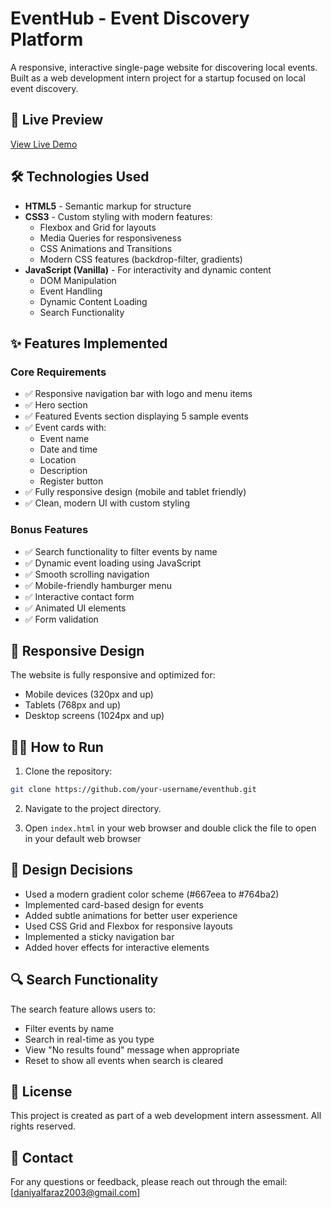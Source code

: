 # EventHub - Event Discovery Platform

A responsive, interactive single-page website for discovering local events. Built as a web development intern project for a startup focused on local event discovery.

## 🚀 Live Preview

[View Live Demo](https://daniyalfaraz2003.github.io/dynamic-360-eventhub)<!-- Replace with your actual deployment link -->

## 🛠️ Technologies Used

- **HTML5** - Semantic markup for structure
- **CSS3** - Custom styling with modern features:
  - Flexbox and Grid for layouts
  - Media Queries for responsiveness
  - CSS Animations and Transitions
  - Modern CSS features (backdrop-filter, gradients)
- **JavaScript (Vanilla)** - For interactivity and dynamic content
  - DOM Manipulation
  - Event Handling
  - Dynamic Content Loading
  - Search Functionality

## ✨ Features Implemented

### Core Requirements
- ✅ Responsive navigation bar with logo and menu items
- ✅ Hero section
- ✅ Featured Events section displaying 5 sample events
- ✅ Event cards with:
  - Event name
  - Date and time
  - Location
  - Description
  - Register button
- ✅ Fully responsive design (mobile and tablet friendly)
- ✅ Clean, modern UI with custom styling

### Bonus Features
- ✅ Search functionality to filter events by name
- ✅ Dynamic event loading using JavaScript
- ✅ Smooth scrolling navigation
- ✅ Mobile-friendly hamburger menu
- ✅ Interactive contact form
- ✅ Animated UI elements
- ✅ Form validation

## 📱 Responsive Design

The website is fully responsive and optimized for:
- Mobile devices (320px and up)
- Tablets (768px and up)
- Desktop screens (1024px and up)

## 🏃‍♂️ How to Run

1. Clone the repository:
```bash
git clone https://github.com/your-username/eventhub.git
```

2. Navigate to the project directory.

3. Open `index.html` in your web browser and double click the file to open in your default web browser

## 🎨 Design Decisions

- Used a modern gradient color scheme (#667eea to #764ba2)
- Implemented card-based design for events
- Added subtle animations for better user experience
- Used CSS Grid and Flexbox for responsive layouts
- Implemented a sticky navigation bar
- Added hover effects for interactive elements

## 🔍 Search Functionality

The search feature allows users to:
- Filter events by name
- Search in real-time as you type
- View "No results found" message when appropriate
- Reset to show all events when search is cleared


## 📝 License

This project is created as part of a web development intern assessment. All rights reserved.

## 👥 Contact

For any questions or feedback, please reach out through the email: [daniyalfaraz2003@gmail.com]
